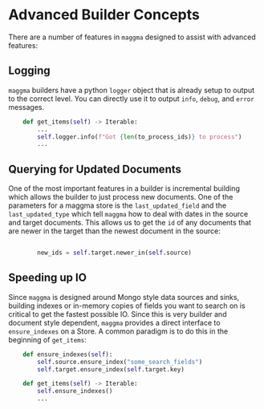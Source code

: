 # Advanced Builder Concepts

There are a number of features in `maggma` designed to assist with advanced features:

## Logging

`maggma` builders have a python `logger` object that is already setup to output to the correct level. You can directly use it to output `info`, `debug`, and `error` messages.

``` python
    def get_items(self) -> Iterable:
        ...
        self.logger.info(f"Got {len(to_process_ids)} to process")
        ...
```

## Querying for Updated Documents

One of the most important features in a builder is incremental building which allows the builder to just process new documents. One of the parameters for a maggma store is the `last_updated_field` and the `last_updated_type` which tell `maggma` how to deal with dates in the source and target documents. This allows us to get the `id` of any documents that are newer in the target than the newest document in the source:

``` python

        new_ids = self.target.newer_in(self.source)
```

## Speeding up IO

Since `maggma` is designed around Mongo style data sources and sinks, building indexes or in-memory copies of fields you want to search on is critical to get the fastest possible IO. Since this is very builder and document style dependent, `maggma` provides a direct interface to `ensure_indexes` on a Store. A common paradigm is to do this in the beginning of `get_items`:

``` python
    def ensure_indexes(self):
        self.source.ensure_index("some_search_fields")
        self.target.ensure_index(self.target.key)

    def get_items(self) -> Iterable:
        self.ensure_indexes()
        ...
```

